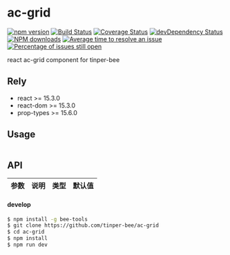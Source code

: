 # ac-grid

[![npm version](https://img.shields.io/npm/v/ac-grid.svg)](https://www.npmjs.com/package/ac-grid)
[![Build Status](https://img.shields.io/travis/tinper-bee/ac-grid/master.svg)](https://travis-ci.org/tinper-bee/ac-grid)
[![Coverage Status](https://coveralls.io/repos/github/tinper-bee/ac-grid/badge.svg?branch=master)](https://coveralls.io/github/tinper-bee/ac-grid?branch=master)
[![devDependency Status](https://img.shields.io/david/dev/tinper-bee/ac-grid.svg)](https://david-dm.org/tinper-bee/ac-grid#info=devDependencies)
[![NPM downloads](http://img.shields.io/npm/dm/ac-grid.svg?style=flat)](https://npmjs.org/package/ac-grid)
[![Average time to resolve an issue](http://isitmaintained.com/badge/resolution/tinper-bee/ac-grid.svg)](http://isitmaintained.com/project/tinper-bee/ac-grid "Average time to resolve an issue")
[![Percentage of issues still open](http://isitmaintained.com/badge/open/tinper-bee/ac-grid.svg)](http://isitmaintained.com/project/tinper-bee/ac-grid "Percentage of issues still open")



react ac-grid component for tinper-bee

## Rely

- react >= 15.3.0
- react-dom >= 15.3.0
- prop-types >= 15.6.0

## Usage

```js


```



## API

|参数|说明|类型|默认值|
|:--|:---:|:--:|---:|

#### develop

```sh
$ npm install -g bee-tools
$ git clone https://github.com/tinper-bee/ac-grid
$ cd ac-grid
$ npm install
$ npm run dev
```

